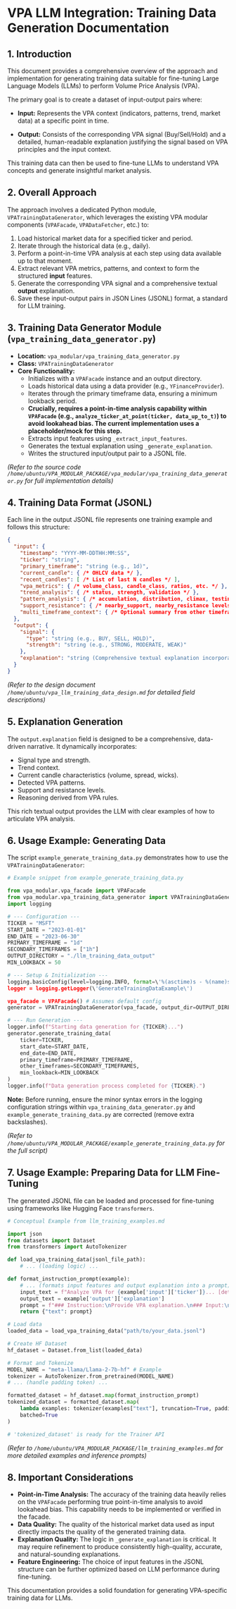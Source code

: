 # VPA LLM Integration: Training Data Generation Documentation

## 1. Introduction

This document provides a comprehensive overview of the approach and implementation for generating training data suitable for fine-tuning Large Language Models (LLMs) to perform Volume Price Analysis (VPA).

The primary goal is to create a dataset of input-output pairs where:

* **Input:** Represents the VPA context (indicators, patterns, trend, market data) at a specific point in time.

* **Output:** Consists of the corresponding VPA signal (Buy/Sell/Hold) and a detailed, human-readable explanation justifying the signal based on VPA principles and the input context.

This training data can then be used to fine-tune LLMs to understand VPA concepts and generate insightful market analysis.

## 2. Overall Approach

The approach involves a dedicated Python module, `VPATrainingDataGenerator`, which leverages the existing VPA modular components (`VPAFacade`, `VPADataFetcher`, etc.) to:

1. Load historical market data for a specified ticker and period.
2. Iterate through the historical data (e.g., daily).
3. Perform a point-in-time VPA analysis at each step using data available up to that moment.
4. Extract relevant VPA metrics, patterns, and context to form the structured **input** features.
5. Generate the corresponding VPA signal and a comprehensive textual **output** explanation.
6. Save these input-output pairs in JSON Lines (JSONL) format, a standard for LLM training.

## 3. Training Data Generator Module (`vpa_training_data_generator.py`)

* **Location:** `vpa_modular/vpa_training_data_generator.py`
* **Class:** `VPATrainingDataGenerator`
* **Core Functionality:**
  * Initializes with a `VPAFacade` instance and an output directory.
  * Loads historical data using a data provider (e.g., `YFinanceProvider`).
  * Iterates through the primary timeframe data, ensuring a minimum lookback period.
  * **Crucially, requires a point-in-time analysis capability within `VPAFacade` (e.g., `analyze_ticker_at_point(ticker, data_up_to_t)`) to avoid lookahead bias. The current implementation uses a placeholder/mock for this step.**
  * Extracts input features using `_extract_input_features`.
  * Generates the textual explanation using `_generate_explanation`.
  * Writes the structured input/output pair to a JSONL file.

*(Refer to the source code `/home/ubuntu/VPA_MODULAR_PACKAGE/vpa_modular/vpa_training_data_generator.py` for full implementation details)*

## 4. Training Data Format (JSONL)

Each line in the output JSONL file represents one training example and follows this structure:

```json
{
  "input": {
    "timestamp": "YYYY-MM-DDTHH:MM:SS",
    "ticker": "string",
    "primary_timeframe": "string (e.g., 1d)",
    "current_candle": { /* OHLCV data */ },
    "recent_candles": [ /* List of last N candles */ ],
    "vpa_metrics": { /* volume_class, candle_class, ratios, etc. */ },
    "trend_analysis": { /* status, strength, validation */ },
    "pattern_analysis": { /* accumulation, distribution, climax, testing flags & details */ },
    "support_resistance": { /* nearby_support, nearby_resistance levels */ },
    "multi_timeframe_context": { /* Optional summary from other timeframes */ }
  },
  "output": {
    "signal": {
      "type": "string (e.g., BUY, SELL, HOLD)",
      "strength": "string (e.g., STRONG, MODERATE, WEAK)"
    },
    "explanation": "string (Comprehensive textual explanation incorporating input data)"
  }
}
```

*(Refer to the design document `/home/ubuntu/vpa_llm_training_data_design.md` for detailed field descriptions)*

## 5. Explanation Generation

The `output.explanation` field is designed to be a comprehensive, data-driven narrative. It dynamically incorporates:

* Signal type and strength.
* Trend context.
* Current candle characteristics (volume, spread, wicks).
* Detected VPA patterns.
* Support and resistance levels.
* Reasoning derived from VPA rules.

This rich textual output provides the LLM with clear examples of how to articulate VPA analysis.

## 6. Usage Example: Generating Data

The script `example_generate_training_data.py` demonstrates how to use the `VPATrainingDataGenerator`:

```python
# Example snippet from example_generate_training_data.py

from vpa_modular.vpa_facade import VPAFacade
from vpa_modular.vpa_training_data_generator import VPATrainingDataGenerator
import logging

# --- Configuration ---
TICKER = "MSFT"
START_DATE = "2023-01-01"
END_DATE = "2023-06-30"
PRIMARY_TIMEFRAME = "1d"
SECONDARY_TIMEFRAMES = ["1h"]
OUTPUT_DIRECTORY = "./llm_training_data_output"
MIN_LOOKBACK = 50

# --- Setup & Initialization ---
logging.basicConfig(level=logging.INFO, format=\'%(asctime)s - %(name)s - %(levelname)s - %(message)s\')
logger = logging.getLogger(\'GenerateTrainingDataExample\')

vpa_facade = VPAFacade() # Assumes default config
generator = VPATrainingDataGenerator(vpa_facade, output_dir=OUTPUT_DIRECTORY)

# --- Run Generation ---
logger.info(f"Starting data generation for {TICKER}...")
generator.generate_training_data(
    ticker=TICKER,
    start_date=START_DATE,
    end_date=END_DATE,
    primary_timeframe=PRIMARY_TIMEFRAME,
    other_timeframes=SECONDARY_TIMEFRAMES,
    min_lookback=MIN_LOOKBACK
)
logger.info(f"Data generation process completed for {TICKER}.")
```

**Note:** Before running, ensure the minor syntax errors in the logging configuration strings within `vpa_training_data_generator.py` and `example_generate_training_data.py` are corrected (remove extra backslashes).

*(Refer to `/home/ubuntu/VPA_MODULAR_PACKAGE/example_generate_training_data.py` for the full script)*

## 7. Usage Example: Preparing Data for LLM Fine-Tuning

The generated JSONL file can be loaded and processed for fine-tuning using frameworks like Hugging Face `transformers`.

```python
# Conceptual Example from llm_training_examples.md

import json
from datasets import Dataset
from transformers import AutoTokenizer

def load_vpa_training_data(jsonl_file_path):
    # ... (loading logic) ...

def format_instruction_prompt(example):
    # ... (formats input features and output explanation into a prompt) ...
    input_text = f"Analyze VPA for {example['input']['ticker']}... [details] ..."
    output_text = example['output']['explanation']
    prompt = f"### Instruction:\nProvide VPA explanation.\n### Input:\n{input_text}\n### Response:\n{output_text}"
    return {"text": prompt}

# Load data
loaded_data = load_vpa_training_data("path/to/your_data.jsonl")

# Create HF Dataset
hf_dataset = Dataset.from_list(loaded_data)

# Format and Tokenize
MODEL_NAME = "meta-llama/Llama-2-7b-hf" # Example
tokenizer = AutoTokenizer.from_pretrained(MODEL_NAME)
# ... (handle padding token) ...

formatted_dataset = hf_dataset.map(format_instruction_prompt)
tokenized_dataset = formatted_dataset.map(
    lambda examples: tokenizer(examples["text"], truncation=True, padding="max_length", max_length=512),
    batched=True
)

# 'tokenized_dataset' is ready for the Trainer API
```

*(Refer to `/home/ubuntu/VPA_MODULAR_PACKAGE/llm_training_examples.md` for more detailed examples and inference prompts)*

## 8. Important Considerations

* **Point-in-Time Analysis:** The accuracy of the training data heavily relies on the `VPAFacade` performing true point-in-time analysis to avoid lookahead bias. This capability needs to be implemented or verified in the facade.
* **Data Quality:** The quality of the historical market data used as input directly impacts the quality of the generated training data.
* **Explanation Quality:** The logic in `_generate_explanation` is critical. It may require refinement to produce consistently high-quality, accurate, and natural-sounding explanations.
* **Feature Engineering:** The choice of input features in the JSONL structure can be further optimized based on LLM performance during fine-tuning.

This documentation provides a solid foundation for generating VPA-specific training data for LLMs.
